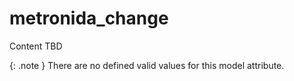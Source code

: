 # metronida_change
Content TBD


{: .note }
There are no defined valid values for this model attribute.
